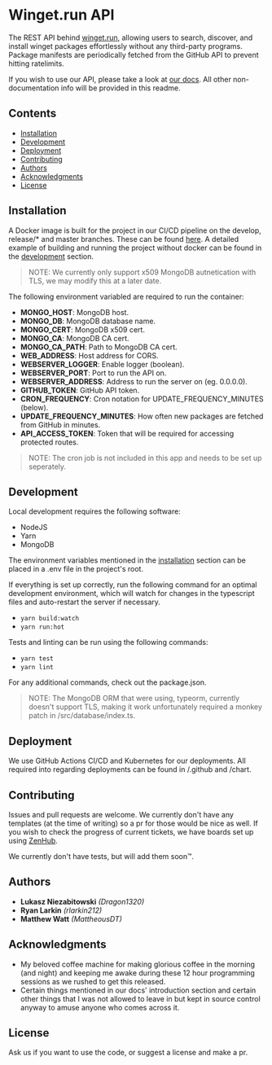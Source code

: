 # Winget.run API

The REST API behind [winget.run](https://winget.run), allowing users to search, discover, and install winget packages effortlessly without any third-party programs. Package manifests are periodically fetched from the GitHub API to prevent hitting ratelimits.

If you wish to use our API, please take a look at [our docs](https://docs.winget.run). All other non-documentation info will be provided in this readme.

## Contents
- [Installation](#installation)
- [Development](#development)
- [Deployment](#deployment)
- [Contributing](#contributing)
- [Authors](#authors)
- [Acknowledgments](#acknowledgments)
- [License](#license)

## Installation

A Docker image is built for the project in our CI/CD pipeline on the develop, release/* and master branches. These can be found [here](https://github.com/winget-run/api/packages/236685). A detailed example of building and running the project without docker can be found in the [development](#Development) section.

> NOTE: We currently only support x509 MongoDB autnetication with TLS, we may modify this at a later date.

The following environment variabled are required to run the container:
- **MONGO_HOST**: MongoDB host.
- **MONGO_DB**: MongoDB database name.
- **MONGO_CERT**: MongoDB x509 cert.
- **MONGO_CA**: MongoDB CA cert.
- **MONGO_CA_PATH**: Path to MongoDB CA cert.
- **WEB_ADDRESS**: Host address for CORS.
- **WEBSERVER_LOGGER**: Enable logger (boolean).
- **WEBSERVER_PORT**: Port to run the API on.
- **WEBSERVER_ADDRESS**: Address to run the server on (eg. 0.0.0.0).
- **GITHUB_TOKEN**: GitHub API token.
- **CRON_FREQUENCY**: Cron notation for UPDATE_FREQUENCY_MINUTES (below).
- **UPDATE_FREQUENCY_MINUTES**: How often new packages are fetched from GitHub in minutes.
- **API_ACCESS_TOKEN**: Token that will be required for accessing protected routes.

> NOTE: The cron job is not included in this app and needs to be set up seperately.

## Development

Local development requires the following software:
- NodeJS
- Yarn
- MongoDB

The environment variables mentioned in the [installation](#Installation) section can be placed in a .env file in the project's root.

If everything is set up correctly, run the following command for an optimal development environment, which will watch for changes in the typescript files and auto-restart the server if necessary.
- `yarn build:watch`
- `yarn run:hot`

Tests and linting can be run using the following commands:
- `yarn test`
- `yarn lint`

For any additional commands, check out the package.json.

> NOTE: The MongoDB ORM that were using, typeorm, currently doesn't support TLS, making it work unfortunately required a monkey patch in /src/database/index.ts.

## Deployment

We use GitHub Actions CI/CD and Kubernetes for our deployments. All required into regarding deployments can be found in /.github and /chart.

## Contributing

Issues and pull requests are welcome. We currently don't have any templates (at the time of writing) so a pr for those would be nice as well. If you wish to check the progress of current tickets, we have boards set up using [ZenHub](https://www.zenhub.com/).

We currently don't have tests, but will add them soon™.

## Authors

- **Lukasz Niezabitowski** *(Dragon1320)*
- **Ryan Larkin** *(rlarkin212)*
- **Matthew Watt** *(MattheousDT)*

## Acknowledgments

- My beloved coffee machine for making glorious coffee in the morning (and night) and keeping me awake during these 12 hour programming sessions as we rushed to get this released.
- Certain things mentioned in our docs' introduction section and certain other things that I was not allowed to leave in but kept in source control anyway to amuse anyone who comes across it.

## License

Ask us if you want to use the code, or suggest a license and make a pr.
